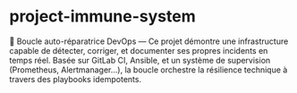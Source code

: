 # project-immune-system
🔁 Boucle auto-réparatrice DevOps — Ce projet démontre une infrastructure capable de détecter, corriger, et documenter ses propres incidents en temps réel. Basée sur GitLab CI, Ansible, et un système de supervision (Prometheus, Alertmanager…), la boucle orchestre la résilience technique à travers des playbooks idempotents.
